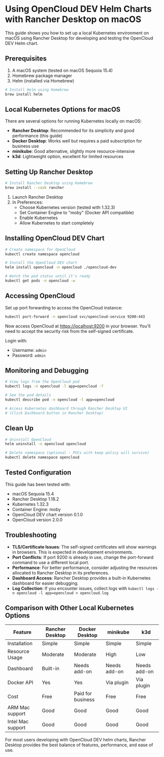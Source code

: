 # Using OpenCloud DEV Helm Charts with Rancher Desktop on macOS

This guide shows you how to set up a local Kubernetes environment on macOS using Rancher Desktop for developing and testing the OpenCloud DEV Helm chart.

## Prerequisites

1. A macOS system (tested on macOS Sequoia 15.4)
2. Homebrew package manager
3. Helm (installed via Homebrew)

```bash
# Install Helm using Homebrew
brew install helm
```

## Local Kubernetes Options for macOS

There are several options for running Kubernetes locally on macOS:

- **Rancher Desktop**: Recommended for its simplicity and good performance (this guide)
- **Docker Desktop**: Works well but requires a paid subscription for business use
- **minikube**: Good alternative, slightly more resource-intensive
- **k3d**: Lightweight option, excellent for limited resources

## Setting Up Rancher Desktop

```bash
# Install Rancher Desktop using Homebrew
brew install --cask rancher
```

1. Launch Rancher Desktop
2. In Preferences:
   - Choose Kubernetes version (tested with 1.32.3)
   - Set Container Engine to "moby" (Docker API compatible)
   - Enable Kubernetes
   - Allow Kubernetes to start completely

## Installing OpenCloud DEV Chart

```bash
# Create namespace for OpenCloud
kubectl create namespace opencloud

# Install the OpenCloud DEV chart
helm install opencloud -n opencloud ./opencloud-dev

# Watch the pod status until it's ready
kubectl get pods -n opencloud -w
```

## Accessing OpenCloud

Set up port forwarding to access the OpenCloud instance:

```bash
kubectl port-forward -n opencloud svc/opencloud-service 9200:443
```

Now access OpenCloud at [https://localhost:9200](https://localhost:9200) in your browser.
You'll need to accept the security risk from the self-signed certificate.

Login with:
- Username: `admin`
- Password: `admin`

## Monitoring and Debugging

```bash
# View logs from the OpenCloud pod
kubectl logs -n opencloud -l app=opencloud -f

# See the pod details
kubectl describe pod -n opencloud -l app=opencloud

# Access Kubernetes dashboard through Rancher Desktop UI
# (Click Dashboard button in Rancher Desktop)
```

## Clean Up

```bash
# Uninstall OpenCloud
helm uninstall -n opencloud opencloud

# Delete namespace (optional - PVCs with keep policy will survive)
kubectl delete namespace opencloud
```

## Tested Configuration

This guide has been tested with:
- macOS Sequoia 15.4
- Rancher Desktop 1.18.2
- Kubernetes 1.32.3
- Container Engine: moby
- OpenCloud DEV chart version 0.1.0
- OpenCloud version 2.0.0

## Troubleshooting

- **TLS/Certificate Issues**: The self-signed certificates will show warnings in browsers. This is expected in development environments.
- **Port Conflicts**: If port 9200 is already in use, change the port-forward command to use a different local port.
- **Performance**: For better performance, consider adjusting the resources allocated to Rancher Desktop in its preferences.
- **Dashboard Access**: Rancher Desktop provides a built-in Kubernetes dashboard for easier debugging.
- **Log Collection**: If you encounter issues, collect logs with `kubectl logs -n opencloud -l app=opencloud > opencloud.log`

## Comparison with Other Local Kubernetes Options

| Feature | Rancher Desktop | Docker Desktop | minikube | k3d |
|---------|----------------|----------------|----------|-----|
| Installation | Simple | Simple | Simple | Simple |
| Resource Usage | Moderate | Moderate | High | Low |
| Dashboard | Built-in | Needs add-on | Needs add-on | Needs add-on |
| Docker API | Yes | Yes | Via plugin | Via plugin |
| Cost | Free | Paid for business | Free | Free |
| ARM Mac support | Good | Good | Good | Good |
| Intel Mac support | Good | Good | Good | Good |

For most users developing with OpenCloud DEV helm charts, Rancher Desktop provides the best balance of features, performance, and ease of use.